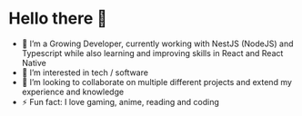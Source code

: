 # Hello there 👋

- 🔭 I’m a Growing Developer, currently working with NestJS (NodeJS) and Typescript while also learning and improving skills in React and React Native
- 👀 I’m interested in tech / software
- 💞️ I’m looking to collaborate on multiple different projects and extend my experience and knowledge
- ⚡ Fun fact: I love gaming, anime, reading and coding



<!---
laksa96/laksa96 is a ✨ special ✨ repository because its `README.md` (this file) appears on your GitHub profile.
You can click the Preview link to take a look at your changes.
--->
